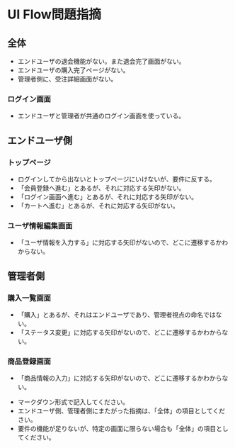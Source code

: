 # UI Flow問題指摘
## 全体
- エンドユーザの退会機能がない。また退会完了画面がない。
- エンドユーザの購入完了ページがない。 
- 管理者側に、受注詳細画面がない。 
### ログイン画面
- エンドユーザと管理者が共通のログイン画面を使っている。

## エンドユーザ側
### トップページ
- ログインしてから出ないとトップページにいけないが、要件に反する。
- 「会員登録へ進む」とあるが、それに対応する矢印がない。
- 「ログイン画面へ進む」とあるが、それに対応する矢印がない。
- 「カートへ進む」とあるが、それに対応する矢印がない。

### ユーザ情報編集画面
- 「ユーザ情報を入力する」に対応する矢印がないので、どこに遷移するかわからない。

## 管理者側
### 購入一覧画面
- 「購入」とあるが、それはエンドユーザであり、管理者視点の命名ではない。
- 「ステータス変更」に対応する矢印がないので、どこに遷移するかわからない。

### 商品登録画面
- 「商品情報の入力」に対応する矢印がないので、どこに遷移するかわからない。

* マークダウン形式で記入してください。
* エンドユーザ側、管理者側にまたがった指摘は、「全体」の項目としてください。
* 要件の機能が足りないが、特定の画面に限らない場合も「全体」の項目としてください。